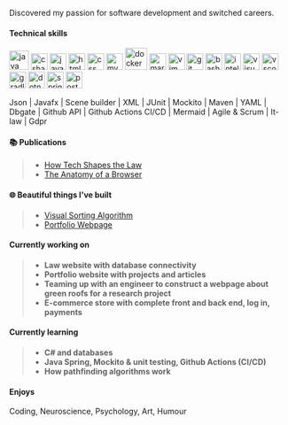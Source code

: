 <!--! [Screenshot 2022-12-19 at 03 20 27](https://user-images.githubusercontent.com/103879144/208335272-a9ece5aa-cd24-4cad-a5dd-6b455b9f1224.png) -->

Discovered my passion for software development and switched careers. 
<!--in 2021. Decided to pursue a career in tech in 2022 by simultaneously attending the educations: Full-Stack .NET Developer @ Chas Academy and Java Developer @ It-högskolan. -->

<!--Attending educations: Java developer @ IT-Högskolan & Fullstack .NET @ Chas Academy. -->

<h4>Technical skills</h4>
<!--<h4>Coding mostly in</h4>
Java, C#, JavaScript, HTML and CSS.
</br>
<h3>Some Tools I Have Used and Learned</h3>-->

<p align="left"> 
<img src="https://cdn.jsdelivr.net/gh/devicons/devicon/icons/java/java-original.svg" alt="java" width="35" height="35"/> 
<img src="https://cdn.jsdelivr.net/gh/devicons/devicon/icons/csharp/csharp-original.svg" alt="csharp" width="30" height="30"/> 
<img src="https://cdn.jsdelivr.net/gh/devicons/devicon/icons/javascript/javascript-original.svg" alt="javascript" width="30" height="30"/>
<img src="https://cdn.jsdelivr.net/gh/devicons/devicon/icons/html5/html5-original.svg" alt="html" width="30" height="30"/>
  <img src="https://cdn.jsdelivr.net/gh/devicons/devicon/icons/css3/css3-original.svg" alt="css" width="30" height="30"/>
  <img src="https://cdn.jsdelivr.net/gh/devicons/devicon/icons/mysql/mysql-original.svg" alt="mysql" width="30" height="30"/>
  <img src="https://cdn.jsdelivr.net/gh/devicons/devicon/icons/docker/docker-original.svg" alt="docker" width="40" height="40"/>
<img src="https://cdn.jsdelivr.net/gh/devicons/devicon/icons/markdown/markdown-original.svg" alt="markdown" width="30" height="30"/>
  <img src="https://cdn.jsdelivr.net/gh/devicons/devicon/icons/vim/vim-original.svg" alt="vim" width="30" height="30"/>
   <img src="https://cdn.jsdelivr.net/gh/devicons/devicon/icons/git/git-original.svg" alt="git" width="30" height="30"/>
  <img src="https://cdn.jsdelivr.net/gh/devicons/devicon/icons/bash/bash-original.svg" alt="bash" width="30" height="30"/>
    <img src="https://cdn.jsdelivr.net/gh/devicons/devicon/icons/intellij/intellij-original.svg" alt="intellij" width="30" height="30"/>
  <img src="https://cdn.jsdelivr.net/gh/devicons/devicon/icons/visualstudio/visualstudio-plain.svg" alt="visual-studio" width="30" height="30"/>
  <img src="https://cdn.jsdelivr.net/gh/devicons/devicon/icons/vscode/vscode-original.svg" alt="vscode" width="30" height="30"/>
  <img src="https://cdn.jsdelivr.net/gh/devicons/devicon/icons/gradle/gradle-plain.svg" alt="gradle" width="30" height="30"/>
  <img src="https://cdn.jsdelivr.net/gh/devicons/devicon/icons/dotnetcore/dotnetcore-original.svg" alt="dotnetcore" width="30" height="30"/>
  <img src="https://cdn.jsdelivr.net/gh/devicons/devicon/icons/spring/spring-original.svg" alt="spring" width="30" height="30"/>
   <img src="https://cdn.jsdelivr.net/gh/devicons/devicon/icons/postgresql/postgresql-original.svg" alt="postgresql" width="30" height="30"/>
  <p/>
 Json | Javafx | Scene builder | XML | JUnit | Mockito | Maven | YAML | Dbgate | Github API | Github Actions CI/CD | Mermaid | Agile & Scrum | It-law | Gdpr
   <h4>📚  Publications</h4>
  
   > - [How Tech Shapes the Law](https://github.com/AnnaAxelsson051/AnnaAxelsson051/files/10737760/Examensarbete.Anna.Axelsson.pdf)  
   > - [The Anatomy of a Browser](https://annaaxelsson051.github.io/Portfolio/http.html)  
   <!-- > - [Increasing usage of electronic signatures and its effect on excersise of authority](https://annaaxelsson051.github.io/Portfolio/esignatur.html) -->
 
  <!-- 👋 😊 💜 ✨ 🤓 🌐 link -->
  
   <h4>🌐 Beautiful things I've built</h4> 
  
 > - [Visual Sorting Algorithm](https://annaaxelsson051.github.io/Visual-Sorting-Algorithms/)
 > - [Portfolio Webpage](https://annaaxelsson051.github.io/Portfolio/index.html)
  
  <h4>Currently working on<h4>
  
> - Law website with database connectivity
> - Portfolio website with projects and articles
> - Teaming up with an engineer to construct a webpage about green roofs for a research project
> - E-commerce store with complete front and back end, log in, payments
  
  <h4>Currently learning<h4> 
    
> - C# and databases
> - Java Spring, Mockito & unit testing, Github Actions (CI/CD)
> - How pathfinding algorithms work    
  
  <!--<h4>Certificates</h4>
  
  > - [Complete Java Masterclass](https://github.com/AnnaAxelsson051/AnnaAxelsson051/files/10326487/Java.Programming.Masterclass.pdf)
  > - [Build Responsive Websites with HTML and CSS](https://github.com/AnnaAxelsson051/AnnaAxelsson051/files/10326489/Build.Responsive.Websites.with.HTML.and.CSS.pdf) -->


 <!--<h4>Want to Learn</h4>
  <p align="left"> 
   <img src="https://cdn.jsdelivr.net/gh/devicons/devicon/icons/cplusplus/cplusplus-original.svg" alt="c++" width="30" height="30"/>-->
  <!--<img src="https://cdn.jsdelivr.net/gh/devicons/devicon/icons/python/python-original.svg" alt="python" width="30" height="30"/>
  <img src="https://cdn.jsdelivr.net/gh/devicons/devicon/icons/go/go-original-wordmark.svg" alt="go" width="40" height="40"/>
  <img src="https://cdn.jsdelivr.net/gh/devicons/devicon/icons/unity/unity-original.svg" alt="unity" width="30" height="30"/>
  <img src="https://cdn.jsdelivr.net/gh/devicons/devicon/icons/bootstrap/bootstrap-original.svg" alt="bootstrap" width="30" height="30"/>
   <img src="https://cdn.jsdelivr.net/gh/devicons/devicon/icons/react/react-original.svg" alt="react" width="30" height="30"/>
  <img src="https://cdn.jsdelivr.net/gh/devicons/devicon/icons/angularjs/angularjs-original.svg" alt="angular" width="30" height="30"/>
 <p/>-->

 <h4>Enjoys</h4>
<p> Coding, Neuroscience, Psychology, Art, Humour<p/> 



